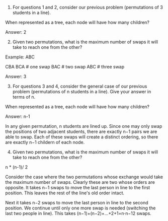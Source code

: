 1. For questions 1 and 2, consider our previous problem (permutations of 3 students in a line).

When represented as a tree, each node will have how many children?

Answer: 2

2. Given two permutations, what is the maximum number of swaps it will take to reach one from the other?

Example: 
ABC

CBA
BCA # one swap
BAC # two swap
ABC # three swap

Answer: 3

3. For questions 3 and 4, consider the general case of our previous problem (permutations of n students in a line). Give your answer in terms of n.

When represented as a tree, each node will have how many children?

Answer: n-1

In any given permutation, n students are lined up. Since one may only swap the positions of two adjacent students, there are exactly n−1 pairs we are able to swap. Each of these swaps will create a distinct ordering, so there are exactly n−1 childern of each node.

4. Given two permutations, what is the maximum number of swaps it will take to reach one from the other?

n * (n-1)/ 2

Consider the case where the two permutations whose exchange would take the maximum number of swaps. Clearly these are two whose orders are opposite. It takes n−1 swaps to move the last person in line to the first position. This leaves the rest of the line's old order intact.

Next it takes n−2 swaps to move the last person in line to the second position. We continue until only one more swap is needed (switching the last two people in line). This takes (n−1)+(n−2)+...+2+1=n⋅n−12 swaps.